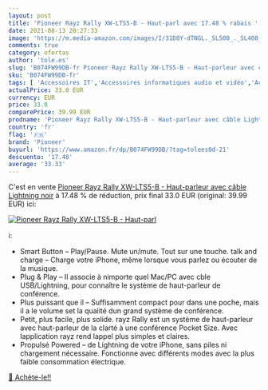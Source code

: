 ```yaml
---
layout: post
title: 'Pioneer Rayz Rally XW-LTS5-B - Haut-parl avec 17.48 % rabais '
date: 2021-08-13 20:27:33
image: 'https://m.media-amazon.com/images/I/31D8Y-dTNGL._SL500_._SL400_.jpg'
comments: true
category: ofertas
author: 'tole.es'
slug: 'B074FW99DB-fr Pioneer Rayz Rally XW-LTS5-B - Haut-parleur avec câble...'
sku: 'B074FW99DB-fr'
tags: [ 'Accessoires IT','Accessoires informatiques audio et vidéo','Accessoires pour lecteurs MP3','Accessoires pour lecteurs MP3 et vidéo','Appareils audio et video portable','Enceintes PC','High-Tech','Informatique','pioneer', ]
actualPrice: 33.0 EUR
currency: EUR
price: 33.0
comparePrice: 39.99 EUR
prodname: 'Pioneer Rayz Rally XW-LTS5-B - Haut-parleur avec câble Lightning  noir'
country: 'fr'
flag: '🇫🇷'
brand: 'Pioneer'
buyurl: 'https://www.amazon.fr/dp/B074FW99DB/?tag=tolees0d-21'
descuento: '17.48'
average: '33.33'
---
```


C'est en vente [Pioneer Rayz Rally XW-LTS5-B - Haut-parleur avec câble Lightning  noir](https://www.amazon.fr/dp/B074FW99DB/?tag=tolees0d-21)  à  17.48 % de réduction, prix final  33.0 EUR (original: 39.99 EUR) ici:

[![Pioneer Rayz Rally XW-LTS5-B - Haut-parl](https://m.media-amazon.com/images/I/31D8Y-dTNGL._SL500_._SL400_.jpg)](https://www.amazon.fr/dp/B074FW99DB/?tag=tolees0d-21)

ℹ️:

- Smart Button – Play/Pause. Mute un/mute. Tout sur une touche. talk and charge – Charge votre iPhone, même lorsque vous parlez ou écouter de la musique.
- Plug & Play – Il associe à nimporte quel Mac/PC avec cble USB/Lightning, pour connaître le système de haut-parleur de conférence.
- Plus puissant que il – Suffisamment compact pour dans une poche, mais il a le volume set la qualité dun grand système de conférence.
- Petit, plus facile, plus solide. rayz Rally est un système de haut-parleur avec haut-parleur de la clarté à une conférence Pocket Size. Avec lapplication rayz rend lappel plus simples et claires.
- Propulsé Powered – de Lightning de votre iPhone, sans piles ni chargement nécessaire. Fonctionne avec différents modes avec la plus faible consommation électrique.

[🛒 Achète-le!!](https://www.amazon.fr/dp/B074FW99DB/?tag=tolees0d-21)
